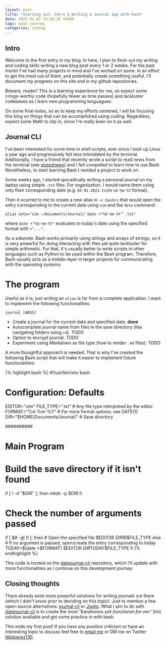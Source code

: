 ```yaml
---
layout: post
title: "Starting out: Intro & Writing a Journal app with bash"
date: 2022-01-02 19:20:20 +0100
tags: bash journey
categories: coding
---
```

## Intro

Welcome to the first entry in my blog. 
In here, I plan to flesh out my writing and coding skills writing a new blog post every 1 or 2 weeks.
For the past month I've had many projects in mind and I've worked on some.
In an effort to get the most out of them, and potentially create something useful, I'll document my progress on this site and in my github repositories.

Beware, reader! This is a learning experience for me, so expect some cringe-worthy code (hopefully fewer as time passes) and lackluster codebases as I learn new programming languagues.

On some final notes, so as to keep my efforts centered, I will be focusing this blog on things that can be accomplished using coding.
Regardless, expect some Math to slip in, since I'm really keen on it as well.


## Journal CLI

I've been interested for some time in shell scripts, ever since I took up Linux a year ago and progressively felt less intimidated by the terminal.
Additionally, I have a friend that recently wrote a script to read news from the terminal (see [speednews](https://github.com/canales2002/speednews)) and I felt compelled to learn how to use Bash.
Nonetheless, to start learning Bash I needed a project to work on.

Some weeks ago, I started sporadically writing a personal journal on my laptop using simple `.txt` files.
For organization, I would name them using only their corresponding date (e.g. `02-01-2022.txt`in `%d-%m-%Y` format).

Then it ocurred to me to create a new alias in `~/.bashrc` that would open the entry corresponding to the current date using `vim` and the `date` command:

	alias note="vim ~/Documents/Journal/`date +"%d-%m-%Y"`.txt"

where `date +"%d-%m-%Y"` evaluates to today's date using the specified format with `+"..."`.

As a sidenote: Bash works primarily using strings and arrays of strings, so it is very powerful for doing interacting with files yet quite lackluster for simple arithmetic. 
For that, it's usually better to write scripts in other languages such as Python to be used within the Bash program.
Therefore, Bash usually acts as a middle-layer in larger projects for communicating with the operating systems.

# The program

Useful as it is, just writing an `alias` is far from a complete application.
I want to implement the following functionalities:
	
	journal [ARGS]

- Create a journal for the current date and specified date. **done**
- Autocomplete journal name from files in the save directory (like navigating folders using `cd`). _TODO_
- Option to encrypt journal. _TODO_
- Experiment using _Markdown_ as file type (how to render `.md` files). _TODO_

A more thoughtful approach is needed.
That is why I've created the following Bash script that will make it easier to implement future functionalities:

{% highlight bash %}
#!/usr/bin/env bash

# Configuration: Defaults
EDITOR="vim"
FILE_TYPE=".txt"                # Any file type interpreted by the editor
FORMAT="%d-%m-%Y"               # For more format options: see DATE(1)
DIR="$HOME/Documents/Journal/"  # Save directory
 
##########
 
# Main Program
 
# Build the save directory if it isn't found
if [ ! -d "$DIR" ]; then
	mkdir -p $DIR
fi

# Check the number of arguments passed
if [ $# -gt 0 ]; then
	# Open the specified file
	$EDITOR $DIR$@$FILE_TYPE
else
	# If no argument is passed, open/create the entry corresponding to today
	TODAY=$(date +$FORMAT)
	$EDITOR $DIR$TODAY$FILE_TYPE
fi
{% endhighlight %}

This code is hosted on the [datejournal-cli](https://github.com/bibanez/datejournal-cli) repository, which I'll update with more functionalities as I continue on this development journey.

## Closing thoughts

There already exist more powerful solutions for writing journals out there (which I didn't know prior to deciding on this topic).
Just to mention a few open-source alternatives: [journal-cli][1] or [Joplin](https://joplinapp.org/).
What I aim to do with [datejournal-cli][1] is to create the most _"barebones-yet-functional-for-me"_ (tm) solution available and get some practice in with bash.

This ends my first post! If you have any _positive_ criticism or have an interesting topic to discuss feel free to [email me](mailto:bibanez135@gmail.com) or DM me on Twitter [@bibanez135](https://twitter.com/bibanez135).

[1]: (https://github.com/bibanez/datejournal-cli)
